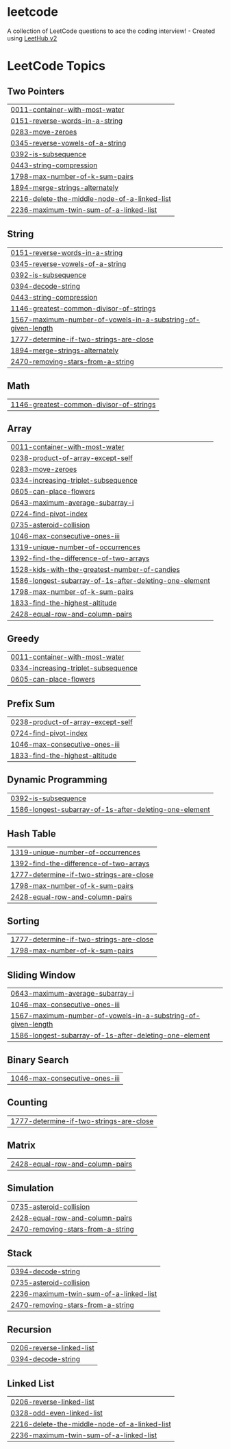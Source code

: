 # leetcode
A collection of LeetCode questions to ace the coding interview! - Created using [LeetHub v2](https://github.com/arunbhardwaj/LeetHub-2.0)

<!---LeetCode Topics Start-->
# LeetCode Topics
## Two Pointers
|  |
| ------- |
| [0011-container-with-most-water](https://github.com/Deeptanshu-sankhwar/leetcode/tree/master/0011-container-with-most-water) |
| [0151-reverse-words-in-a-string](https://github.com/Deeptanshu-sankhwar/leetcode/tree/master/0151-reverse-words-in-a-string) |
| [0283-move-zeroes](https://github.com/Deeptanshu-sankhwar/leetcode/tree/master/0283-move-zeroes) |
| [0345-reverse-vowels-of-a-string](https://github.com/Deeptanshu-sankhwar/leetcode/tree/master/0345-reverse-vowels-of-a-string) |
| [0392-is-subsequence](https://github.com/Deeptanshu-sankhwar/leetcode/tree/master/0392-is-subsequence) |
| [0443-string-compression](https://github.com/Deeptanshu-sankhwar/leetcode/tree/master/0443-string-compression) |
| [1798-max-number-of-k-sum-pairs](https://github.com/Deeptanshu-sankhwar/leetcode/tree/master/1798-max-number-of-k-sum-pairs) |
| [1894-merge-strings-alternately](https://github.com/Deeptanshu-sankhwar/leetcode/tree/master/1894-merge-strings-alternately) |
| [2216-delete-the-middle-node-of-a-linked-list](https://github.com/Deeptanshu-sankhwar/leetcode/tree/master/2216-delete-the-middle-node-of-a-linked-list) |
| [2236-maximum-twin-sum-of-a-linked-list](https://github.com/Deeptanshu-sankhwar/leetcode/tree/master/2236-maximum-twin-sum-of-a-linked-list) |
## String
|  |
| ------- |
| [0151-reverse-words-in-a-string](https://github.com/Deeptanshu-sankhwar/leetcode/tree/master/0151-reverse-words-in-a-string) |
| [0345-reverse-vowels-of-a-string](https://github.com/Deeptanshu-sankhwar/leetcode/tree/master/0345-reverse-vowels-of-a-string) |
| [0392-is-subsequence](https://github.com/Deeptanshu-sankhwar/leetcode/tree/master/0392-is-subsequence) |
| [0394-decode-string](https://github.com/Deeptanshu-sankhwar/leetcode/tree/master/0394-decode-string) |
| [0443-string-compression](https://github.com/Deeptanshu-sankhwar/leetcode/tree/master/0443-string-compression) |
| [1146-greatest-common-divisor-of-strings](https://github.com/Deeptanshu-sankhwar/leetcode/tree/master/1146-greatest-common-divisor-of-strings) |
| [1567-maximum-number-of-vowels-in-a-substring-of-given-length](https://github.com/Deeptanshu-sankhwar/leetcode/tree/master/1567-maximum-number-of-vowels-in-a-substring-of-given-length) |
| [1777-determine-if-two-strings-are-close](https://github.com/Deeptanshu-sankhwar/leetcode/tree/master/1777-determine-if-two-strings-are-close) |
| [1894-merge-strings-alternately](https://github.com/Deeptanshu-sankhwar/leetcode/tree/master/1894-merge-strings-alternately) |
| [2470-removing-stars-from-a-string](https://github.com/Deeptanshu-sankhwar/leetcode/tree/master/2470-removing-stars-from-a-string) |
## Math
|  |
| ------- |
| [1146-greatest-common-divisor-of-strings](https://github.com/Deeptanshu-sankhwar/leetcode/tree/master/1146-greatest-common-divisor-of-strings) |
## Array
|  |
| ------- |
| [0011-container-with-most-water](https://github.com/Deeptanshu-sankhwar/leetcode/tree/master/0011-container-with-most-water) |
| [0238-product-of-array-except-self](https://github.com/Deeptanshu-sankhwar/leetcode/tree/master/0238-product-of-array-except-self) |
| [0283-move-zeroes](https://github.com/Deeptanshu-sankhwar/leetcode/tree/master/0283-move-zeroes) |
| [0334-increasing-triplet-subsequence](https://github.com/Deeptanshu-sankhwar/leetcode/tree/master/0334-increasing-triplet-subsequence) |
| [0605-can-place-flowers](https://github.com/Deeptanshu-sankhwar/leetcode/tree/master/0605-can-place-flowers) |
| [0643-maximum-average-subarray-i](https://github.com/Deeptanshu-sankhwar/leetcode/tree/master/0643-maximum-average-subarray-i) |
| [0724-find-pivot-index](https://github.com/Deeptanshu-sankhwar/leetcode/tree/master/0724-find-pivot-index) |
| [0735-asteroid-collision](https://github.com/Deeptanshu-sankhwar/leetcode/tree/master/0735-asteroid-collision) |
| [1046-max-consecutive-ones-iii](https://github.com/Deeptanshu-sankhwar/leetcode/tree/master/1046-max-consecutive-ones-iii) |
| [1319-unique-number-of-occurrences](https://github.com/Deeptanshu-sankhwar/leetcode/tree/master/1319-unique-number-of-occurrences) |
| [1392-find-the-difference-of-two-arrays](https://github.com/Deeptanshu-sankhwar/leetcode/tree/master/1392-find-the-difference-of-two-arrays) |
| [1528-kids-with-the-greatest-number-of-candies](https://github.com/Deeptanshu-sankhwar/leetcode/tree/master/1528-kids-with-the-greatest-number-of-candies) |
| [1586-longest-subarray-of-1s-after-deleting-one-element](https://github.com/Deeptanshu-sankhwar/leetcode/tree/master/1586-longest-subarray-of-1s-after-deleting-one-element) |
| [1798-max-number-of-k-sum-pairs](https://github.com/Deeptanshu-sankhwar/leetcode/tree/master/1798-max-number-of-k-sum-pairs) |
| [1833-find-the-highest-altitude](https://github.com/Deeptanshu-sankhwar/leetcode/tree/master/1833-find-the-highest-altitude) |
| [2428-equal-row-and-column-pairs](https://github.com/Deeptanshu-sankhwar/leetcode/tree/master/2428-equal-row-and-column-pairs) |
## Greedy
|  |
| ------- |
| [0011-container-with-most-water](https://github.com/Deeptanshu-sankhwar/leetcode/tree/master/0011-container-with-most-water) |
| [0334-increasing-triplet-subsequence](https://github.com/Deeptanshu-sankhwar/leetcode/tree/master/0334-increasing-triplet-subsequence) |
| [0605-can-place-flowers](https://github.com/Deeptanshu-sankhwar/leetcode/tree/master/0605-can-place-flowers) |
## Prefix Sum
|  |
| ------- |
| [0238-product-of-array-except-self](https://github.com/Deeptanshu-sankhwar/leetcode/tree/master/0238-product-of-array-except-self) |
| [0724-find-pivot-index](https://github.com/Deeptanshu-sankhwar/leetcode/tree/master/0724-find-pivot-index) |
| [1046-max-consecutive-ones-iii](https://github.com/Deeptanshu-sankhwar/leetcode/tree/master/1046-max-consecutive-ones-iii) |
| [1833-find-the-highest-altitude](https://github.com/Deeptanshu-sankhwar/leetcode/tree/master/1833-find-the-highest-altitude) |
## Dynamic Programming
|  |
| ------- |
| [0392-is-subsequence](https://github.com/Deeptanshu-sankhwar/leetcode/tree/master/0392-is-subsequence) |
| [1586-longest-subarray-of-1s-after-deleting-one-element](https://github.com/Deeptanshu-sankhwar/leetcode/tree/master/1586-longest-subarray-of-1s-after-deleting-one-element) |
## Hash Table
|  |
| ------- |
| [1319-unique-number-of-occurrences](https://github.com/Deeptanshu-sankhwar/leetcode/tree/master/1319-unique-number-of-occurrences) |
| [1392-find-the-difference-of-two-arrays](https://github.com/Deeptanshu-sankhwar/leetcode/tree/master/1392-find-the-difference-of-two-arrays) |
| [1777-determine-if-two-strings-are-close](https://github.com/Deeptanshu-sankhwar/leetcode/tree/master/1777-determine-if-two-strings-are-close) |
| [1798-max-number-of-k-sum-pairs](https://github.com/Deeptanshu-sankhwar/leetcode/tree/master/1798-max-number-of-k-sum-pairs) |
| [2428-equal-row-and-column-pairs](https://github.com/Deeptanshu-sankhwar/leetcode/tree/master/2428-equal-row-and-column-pairs) |
## Sorting
|  |
| ------- |
| [1777-determine-if-two-strings-are-close](https://github.com/Deeptanshu-sankhwar/leetcode/tree/master/1777-determine-if-two-strings-are-close) |
| [1798-max-number-of-k-sum-pairs](https://github.com/Deeptanshu-sankhwar/leetcode/tree/master/1798-max-number-of-k-sum-pairs) |
## Sliding Window
|  |
| ------- |
| [0643-maximum-average-subarray-i](https://github.com/Deeptanshu-sankhwar/leetcode/tree/master/0643-maximum-average-subarray-i) |
| [1046-max-consecutive-ones-iii](https://github.com/Deeptanshu-sankhwar/leetcode/tree/master/1046-max-consecutive-ones-iii) |
| [1567-maximum-number-of-vowels-in-a-substring-of-given-length](https://github.com/Deeptanshu-sankhwar/leetcode/tree/master/1567-maximum-number-of-vowels-in-a-substring-of-given-length) |
| [1586-longest-subarray-of-1s-after-deleting-one-element](https://github.com/Deeptanshu-sankhwar/leetcode/tree/master/1586-longest-subarray-of-1s-after-deleting-one-element) |
## Binary Search
|  |
| ------- |
| [1046-max-consecutive-ones-iii](https://github.com/Deeptanshu-sankhwar/leetcode/tree/master/1046-max-consecutive-ones-iii) |
## Counting
|  |
| ------- |
| [1777-determine-if-two-strings-are-close](https://github.com/Deeptanshu-sankhwar/leetcode/tree/master/1777-determine-if-two-strings-are-close) |
## Matrix
|  |
| ------- |
| [2428-equal-row-and-column-pairs](https://github.com/Deeptanshu-sankhwar/leetcode/tree/master/2428-equal-row-and-column-pairs) |
## Simulation
|  |
| ------- |
| [0735-asteroid-collision](https://github.com/Deeptanshu-sankhwar/leetcode/tree/master/0735-asteroid-collision) |
| [2428-equal-row-and-column-pairs](https://github.com/Deeptanshu-sankhwar/leetcode/tree/master/2428-equal-row-and-column-pairs) |
| [2470-removing-stars-from-a-string](https://github.com/Deeptanshu-sankhwar/leetcode/tree/master/2470-removing-stars-from-a-string) |
## Stack
|  |
| ------- |
| [0394-decode-string](https://github.com/Deeptanshu-sankhwar/leetcode/tree/master/0394-decode-string) |
| [0735-asteroid-collision](https://github.com/Deeptanshu-sankhwar/leetcode/tree/master/0735-asteroid-collision) |
| [2236-maximum-twin-sum-of-a-linked-list](https://github.com/Deeptanshu-sankhwar/leetcode/tree/master/2236-maximum-twin-sum-of-a-linked-list) |
| [2470-removing-stars-from-a-string](https://github.com/Deeptanshu-sankhwar/leetcode/tree/master/2470-removing-stars-from-a-string) |
## Recursion
|  |
| ------- |
| [0206-reverse-linked-list](https://github.com/Deeptanshu-sankhwar/leetcode/tree/master/0206-reverse-linked-list) |
| [0394-decode-string](https://github.com/Deeptanshu-sankhwar/leetcode/tree/master/0394-decode-string) |
## Linked List
|  |
| ------- |
| [0206-reverse-linked-list](https://github.com/Deeptanshu-sankhwar/leetcode/tree/master/0206-reverse-linked-list) |
| [0328-odd-even-linked-list](https://github.com/Deeptanshu-sankhwar/leetcode/tree/master/0328-odd-even-linked-list) |
| [2216-delete-the-middle-node-of-a-linked-list](https://github.com/Deeptanshu-sankhwar/leetcode/tree/master/2216-delete-the-middle-node-of-a-linked-list) |
| [2236-maximum-twin-sum-of-a-linked-list](https://github.com/Deeptanshu-sankhwar/leetcode/tree/master/2236-maximum-twin-sum-of-a-linked-list) |
<!---LeetCode Topics End-->